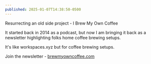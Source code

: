 ```yaml
---
published: 2025-01-07T14:38:50-0500
---
```


Resurrecting an old side project - I Brew My Own Coffee

It started back in 2014 as a podcast, but now I am bringing it back as a newsletter highlighting folks home coffee brewing setups.

It's like workspaces.​xyz but for coffee brewing setups.

Join the newsletter - [brewmyowncoffee.com](https://brewmyowncoffee.com)
